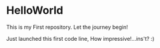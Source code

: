 # HelloWorld
 This is my First repository.
 Let the journey begin!
 
 Just launched this first code line,
 How impressive!...ins't? :)
 
